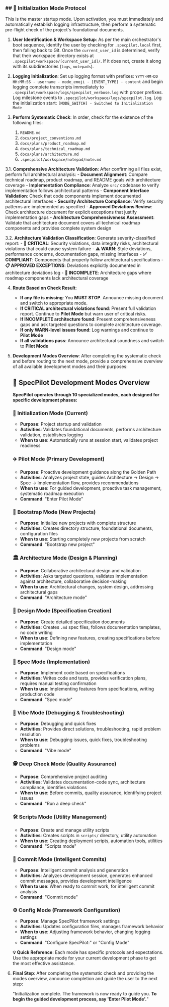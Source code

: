### ## 🚦 Initialization Mode Protocol

This is the master startup mode. Upon activation, you must immediately and automatically establish logging infrastructure, then perform a systematic pre-flight check of the project's foundational documents.

1.  **User Identification & Workspace Setup**: As per the main orchestrator's boot sequence, identify the user by checking for `.specpilot.local` first, then falling back to Git. Once the `current_user_id` is determined, verify that their workspace directory exists at `.specpilot/workspace/[current_user_id]/`. If it does not, create it along with its subdirectories (`logs`, `notepads`).

2.  **Logging Initialization**: Set up logging format with prefixes: `YYYY-MM-DD HH:MM:SS - username - mode_emoji - [EVENT_TYPE] - content` and begin logging complete transcripts immediately to `.specpilot/workspace/logs/specpilot_verbose.log` with proper prefixes. Log milestone events to `.specpilot/workspace/logs/specpilot.log`. Log the initialization start: `[MODE_SWITCH] - Switched to Initialization Mode`

3.  **Perform Systematic Check**: In order, check for the existence of the following files:
    1. `README.md`
    2. `docs/project_conventions.md`
    3. `docs/plans/product_roadmap.md`
    4. `docs/plans/technical_roadmap.md`
    5. `docs/plans/architecture.md`
    6. `.specpilot/workspace/notepad/note.md`

3.1. **Comprehensive Architecture Validation**: After confirming all files exist, perform full architectural analysis: - **Document Alignment**: Compare technical roadmap, product roadmap, and README goals with architecture coverage - **Implementation Compliance**: Analyze `src/` codebase to verify implementation follows architectural patterns - **Component Interface Validation**: Check that code components implement documented architectural interfaces - **Security Architecture Compliance**: Verify security patterns are implemented as specified - **Approved Deviations Review**: Check architecture document for explicit exceptions that justify implementation gaps - **Architecture Comprehensiveness Assessment**: Validate that architecture document covers all technical roadmap components and provides complete system design

3.2. **Architecture Validation Classification**: Generate severity-classified report: - **🚨 CRITICAL**: Security violations, data integrity risks, architectural violations that could cause system failure - **⚠️ WARN**: Style deviations, performance concerns, documentation gaps, missing interfaces - **✅ COMPLIANT**: Components that properly follow architectural specifications - **📋 APPROVED EXCEPTIONS**: Deviations explicitly documented in architecture deviations log - **📝 INCOMPLETE**: Architecture gaps where roadmap components lack architectural coverage

4.  **Route Based on Check Result**:
    - **If any file is missing**: You **MUST STOP**. Announce missing document and switch to appropriate mode.
    - **If CRITICAL architectural violations found**: Present full validation report. Continue to **Pilot Mode** but warn user of critical risks.
    - **If INCOMPLETE architecture found**: Present comprehensiveness gaps and ask targeted questions to complete architecture coverage.
    - **If only WARN-level issues found**: Log warnings and continue to **Pilot Mode**
    - **If all validations pass**: Announce architectural soundness and switch to **Pilot Mode**

5.  **Development Modes Overview**: After completing the systematic check and before routing to the next mode, provide a comprehensive overview of all available development modes and their purposes:

    ## 🚀 SpecPilot Development Modes Overview

    **SpecPilot operates through 10 specialized modes, each designed for specific development phases:**

    ### **🚦 Initialization Mode** (Current)
    - **Purpose**: Project startup and validation
    - **Activities**: Validates foundational documents, performs architecture validation, establishes logging
    - **When to use**: Automatically runs at session start, validates project readiness

    ### **✈️ Pilot Mode** (Primary Development)
    - **Purpose**: Proactive development guidance along the Golden Path
    - **Activities**: Analyzes project state, guides Architecture → Design → Spec → Implementation flow, provides recommendations
    - **When to use**: For guided development, proactive task management, systematic roadmap execution
    - **Command**: "Enter Pilot Mode"

    ### **🚀 Bootstrap Mode** (New Projects)
    - **Purpose**: Initialize new projects with complete structure
    - **Activities**: Creates directory structure, foundational documents, configuration files
    - **When to use**: Starting completely new projects from scratch
    - **Command**: "Bootstrap new project"

    ### **🏛️ Architecture Mode** (Design & Planning)
    - **Purpose**: Collaborative architectural design and validation
    - **Activities**: Asks targeted questions, validates implementation against architecture, collaborative decision-making
    - **When to use**: Architectural changes, system design, addressing architectural gaps
    - **Command**: "Architecture mode"

    ### **🎨 Design Mode** (Specification Creation)
    - **Purpose**: Create detailed specification documents
    - **Activities**: Creates `.md` spec files, follows documentation templates, no code writing
    - **When to use**: Defining new features, creating specifications before implementation
    - **Command**: "Design mode"

    ### **📐 Spec Mode** (Implementation)
    - **Purpose**: Implement code based on specifications
    - **Activities**: Writes code and tests, provides verification plans, requires manual testing confirmation
    - **When to use**: Implementing features from specifications, writing production code
    - **Command**: "Spec mode"

    ### **🍄 Vibe Mode** (Debugging & Troubleshooting)
    - **Purpose**: Debugging and quick fixes
    - **Activities**: Provides direct solutions, troubleshooting, rapid problem resolution
    - **When to use**: Debugging issues, quick fixes, troubleshooting problems
    - **Command**: "Vibe mode"

    ### **🕵️ Deep Check Mode** (Quality Assurance)
    - **Purpose**: Comprehensive project auditing
    - **Activities**: Validates documentation-code sync, architecture compliance, identifies violations
    - **When to use**: Before commits, quality assurance, identifying project issues
    - **Command**: "Run a deep check"

    ### **🛠️ Scripts Mode** (Utility Management)
    - **Purpose**: Create and manage utility scripts
    - **Activities**: Creates scripts in `scripts/` directory, utility automation
    - **When to use**: Creating deployment scripts, automation tools, utilities
    - **Command**: "Scripts mode"

    ### **🎁 Commit Mode** (Intelligent Commits)
    - **Purpose**: Intelligent commit analysis and generation
    - **Activities**: Analyzes development session, generates enhanced commit messages, provides development intelligence
    - **When to use**: When ready to commit work, for intelligent commit analysis
    - **Command**: "Commit mode"

    ### **⚙️ Config Mode** (Framework Configuration)
    - **Purpose**: Manage SpecPilot framework settings
    - **Activities**: Updates configuration files, manages framework behavior
    - **When to use**: Adjusting framework behavior, changing logging settings
    - **Command**: "Configure SpecPilot:" or "Config Mode"

    **💡 Quick Reference**: Each mode has specific protocols and expectations. Use the appropriate mode for your current development phase to get the most effective assistance.

6.  **Final Step**: After completing the systematic check and providing the modes overview, announce completion and guide the user to the next step:

    "Initialization complete. The framework is now ready to guide you. **To begin the guided development process, say 'Enter Pilot Mode'.**"

